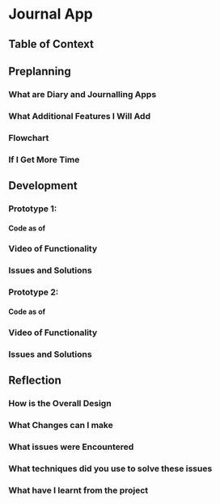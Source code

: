 # Journal App

## Table of Context

## Preplanning

### What are Diary and Journalling Apps

### What Additional Features I Will Add

### Flowchart

### If I Get More Time

## Development 

### Prototype 1: 

#### Code as of 

### Video of Functionality 

### Issues and Solutions 

### Prototype 2: 

#### Code as of 

### Video of Functionality 

### Issues and Solutions 

## Reflection 

### How is the Overall Design

### What Changes can I make

### What issues were Encountered

### What techniques did you use to solve these issues

### What have I learnt from the project
